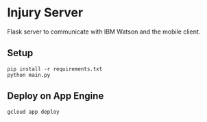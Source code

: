 # Injury Server

Flask server to communicate with IBM Watson and the mobile client.

## Setup
    pip install -r requirements.txt
	python main.py

## Deploy on App Engine
    gcloud app deploy
